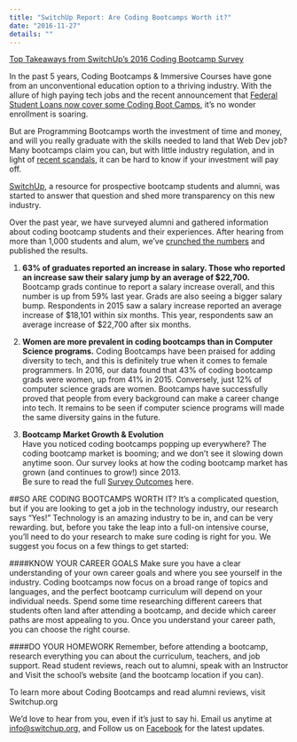 ```yaml
---
title: "SwitchUp Report: Are Coding Bootcamps Worth it?"
date: "2016-11-27"
details: ""
---
```


[Top Takeaways from SwitchUp’s 2016  Coding Bootcamp Survey](http://www.switchup.org/research/are-coding-bootcamps-worth-it-review)

In the past 5 years, Coding Bootcamps & Immersive Courses have gone from an unconventional education option to a thriving industry.  With the allure of high paying tech jobs and the recent announcement that [Federal Student Loans now cover some Coding Boot Camps](http://www.npr.org/sections/ed/2015/10/14/448570520/federal-student-loans-for-coding-boot-camps), it’s no wonder enrollment is soaring.

But are Programming Bootcamps worth the investment of time and money, and will you really graduate with the skills needed to land that Web Dev job? Many bootcamps claim you can, but with little industry regulation, and in light of [recent scandals](http://www.inc.com/salvador-rodriguez/devschool-coding-bootcamps.html), it can be hard to know if your investment will pay off.  

[SwitchUp](https://www.switchup.org/), a resource for prospective bootcamp students and alumni, was started to answer that question and shed more transparency on this new industry.

Over the past year, we have surveyed alumni and gathered information about coding bootcamp students and their experiences. After hearing from more than 1,000 students and alum, we’ve [crunched the numbers](https://www.switchup.org/research/are-coding-bootcamps-worth-it-review) and published the results.
 

1. **63% of graduates reported an increase in salary. Those who reported an increase saw their salary jump by an average of $22,700.**  
Bootcamp grads continue to report a salary increase overall, and this number is up from 59% last year. Grads are also seeing a bigger salary bump. Respondents in 2015 saw a salary increase reported an average increase of $18,101 within six months. This year, respondents saw an average increase of $22,700 after six months.
 
2. **Women are more prevalent in coding bootcamps than in Computer Science programs.**
Coding Bootcamps have been praised for adding diversity to tech, and this is definitely true when it comes to female programmers. In 2016, our data found that 43% of coding bootcamp grads were women, up from 41% in 2015. Conversely, just 12% of computer science grads are women.
Bootcamps have successfully proved that people from every background can make a career change into tech. It remains to be seen if computer science programs will made the same diversity gains in the future.

3. **Bootcamp Market Growth & Evolution**  
Have you noticed coding bootcamps popping up everywhere? The coding bootcamp market is booming; and we don’t see it slowing down anytime soon. Our survey looks at how the coding bootcamp market has grown (and continues to grow!) since 2013.  
Be sure to read the full [Survey Outcomes](https://www.switchup.org/research/are-coding-bootcamps-worth-it-review) here.

##SO ARE CODING BOOTCAMPS WORTH IT?
It’s a complicated question, but if you are looking to get a job in the technology industry, our research says “Yes!”  Technology is an amazing industry to be in, and can be very rewarding. but, before you take the leap into a full-on intensive course, you’ll need to do your research to make sure coding is right for you. We suggest you focus on a few things to get started:

####KNOW YOUR CAREER GOALS
Make sure you have a clear understanding of your own career goals and where you see yourself in the industry. Coding bootcamps now focus on a broad range of topics and languages, and the perfect bootcamp curriculum will depend on your individual needs. Spend some time researching different careers that students often land after attending a bootcamp, and decide which career paths are most appealing to you. Once you understand your career path, you can choose the right course.

####DO YOUR HOMEWORK
Remember, before attending a bootcamp, research everything you can about the curriculum, teachers, and job support.  Read student reviews, reach out to alumni, speak with an Instructor and Visit the school’s website (and the bootcamp location if you can).

To learn more about Coding Bootcamps and read alumni reviews, visit Switchup.org

We’d love to hear from you, even if it’s just to say hi. Email us anytime at [info@switchup.org](https://blog.firststepcoding.com/blog/mailto:info@switchup.org), and Follow us on [Facebook](https://www.facebook.com/switchorg/posts/1774405439489563?notif_t=notify_me_page&notif_id=1477407910283908) for the latest updates.